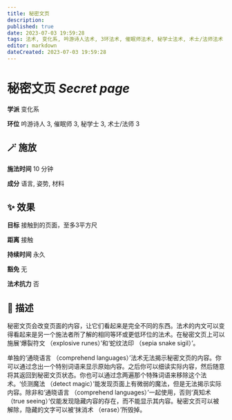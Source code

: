 ```yaml
---
title: 秘密文页
description: 
published: true
date: 2023-07-03 19:59:28
tags: 法术, 变化系, 吟游诗人法术, 3环法术, 催眠师法术, 秘学士法术, 术士/法师法术
editor: markdown
dateCreated: 2023-07-03 19:59:28
---
```


# **秘密文页** *Secret page*

**学派** 变化系 

**环位** 吟游诗人 3, 催眠师 3, 秘学士 3, 术士/法师 3

## 🪄 施放

**施法时间** 10 分钟

**成分** 语言, 姿势, 材料

## ✨ 效果 

**目标** 接触到的页面，至多3平方尺 

**距离** 接触  

**持续时间** 永久 

**豁免** 无

**法术抗力** 否

## 📖 描述

秘密文页会改变页面的内容，让它们看起来是完全不同的东西。法术的内文可以变得看起来是另一个施法者所了解的相同等环或更低环位的法术。在秘密文页上可以施展‘爆裂符文 （explosive runes）’和‘蛇纹法印 （sepia snake sigil）’。

单独的‘通晓语言 （comprehend languages）’法术无法揭示秘密文页的内容。你可以通过念出一个特别词语来显示原始内容。之后你可以细读实际内容，然后随意将其返回到秘密文页状态。你也可以通过念两遍那个特殊词语来移除这个法术。‘侦测魔法 （detect magic）’能发现页面上有微弱的魔法，但是无法揭示实际内容。除非和‘通晓语言 （comprehend languages）’一起使用，否则‘真知术 （true seeing）’仅能发现隐藏内容的存在，而不能显示其内容。秘密文页可以被解除，隐藏的文字可以被‘抹消术 （erase）’所毁掉。
    